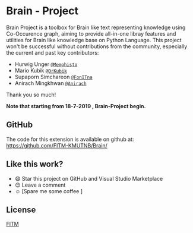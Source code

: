 # Brain - Project

Brain Project is a toolbox for Brain like text representing knowledge using Co-Occurence graph, aiming to provide all-in-one libray features and utilities for Brain like knowledge base on Python Language.
This project won't be successful without contributions from the community, especially the current and past key contributors:

- Hurwig Unger [`@Memphisto`](https://github.com/drkubik)
- Mario Kubik [`@DrKubik`](https://github.com/drkubik)
- Supaporn Simchareon [`@FonITna`](https://github.com/fonitna)
- Anirach Mingkhwan [`@Anirach`](https://github.com/Anirach)

Thank you so much!

**Note that starting from 18-7-2019 , Brain-Project begin.**

## GitHub

The code for this extension is available on github at: https://github.com/FITM-KMUTNB/Brain/

## Like this work?

- :smile: Star this project on GitHub and Visual Studio Marketplace
- :blush: Leave a comment
- :relaxed: [Spare me some coffee ]

## License

[FITM](https://fitm.kmutnb.ac.th)
